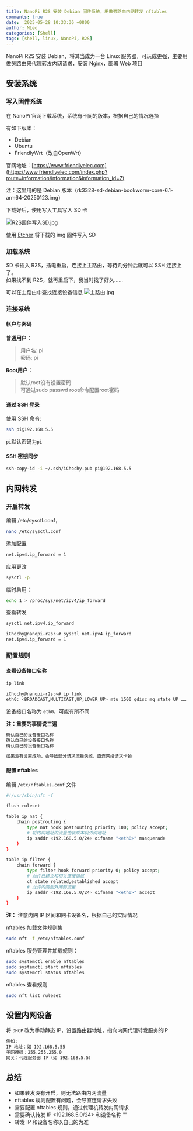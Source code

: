 ```yaml
---
title: NanoPi R2S 安装 Debian 固件系统，用做旁路由内网转发 nftables
comments: true
date:  2025-05-28 10:33:36 +0800
author: MLeo
categories: [Shell] 
tags: [shell, linux, NanoPi, R2S]
---
```


NanoPi R2S 安装 Debian，将其当成为一台 Linux 服务器，可玩成更强，主要用做旁路由来代理转发内网请求，安装 Nginx，部署 Web 项目

## 安装系统
### 写入固件系统
在 NanoPi 官网下载系统，系统有不同的版本，根据自己的情况选择  

有如下版本：
- Debian
- Ubuntu
- FriendlyWrt（改自OpenWrt）

官网地址：[https://www.friendlyelec.com](https://www.friendlyelec.com/index.php?route=information/information&information_id=7)

注：这里用的是 Debian 版本（rk3328-sd-debian-bookworm-core-6.1-arm64-20250123.img）

下载好后，使用写入工具写入 SD 卡

![R2S固件写入SD.jpg](https://image.ichochy.com/R2S固件写入SD.jpg)

使用 [Etcher](https://etcher.balena.io/#download-etcher) 将下载的 img 固件写入 SD  

### 加载系统
SD 卡插入 R2S，插电重启，连接上主路由，等待几分钟后就可以 SSH 连接上了。  
如果找不到 R2S，就再重启下，我当时找了好久……

可以在主路由中查找连接设备信息
![主路由.jpg](https://image.ichochy.com/主路由.jpg)

### 连接系统

#### 帐户与密码
**普通用户：**  
>    用户名: pi  
>    密码: pi  

**Root用户：**  
>    默认root没有设置密码  
>    可通过sudo passwd root命令配置root密码

#### 通过 SSH 登录

使用 SSH 命令:
```bash
ssh pi@192.168.5.5
```

`pi`默认密码为`pi`

#### SSH 密钥同步

```bash
ssh-copy-id -i ~/.ssh/iChochy.pub pi@192.168.5.5
```

## 内网转发

### 开启转发
编辑 /etc/sysctl.conf，
```bash
nano /etc/sysctl.conf
```
添加配置
```bash
net.ipv4.ip_forward = 1
```
应用更改
```bash 
sysctl -p 
```
临时启用：
```bash
echo 1 > /proc/sys/net/ipv4/ip_forward
```
查看转发
```bash
sysctl net.ipv4.ip_forward
```
```bash
iChochy@nanopi-r2s:~# sysctl net.ipv4.ip_forward
net.ipv4.ip_forward = 1
```

### 配置规则
#### 查看设备接口名称
```bash
ip link
```
```bash
iChochy@nanopi-r2s:~# ip link
eth0: <BROADCAST,MULTICAST,UP,LOWER_UP> mtu 1500 qdisc mq state UP ……

```
设备接口名称为 `eth0`，可能有所不同 

**注：重要的事情说三遍**

```bash
确认自己的设备接口名称
确认自己的设备接口名称
确认自己的设备接口名称

如果没有设置成功，会导致部分请求流量失败，直连网络请求卡顿
```
#### 配置 nftables
编辑 `/etc/nftables.conf` 文件

```bash
#!/usr/sbin/nft -f

flush ruleset

table ip nat {
    chain postrouting {
        type nat hook postrouting priority 100; policy accept;
        # 将内网地址的流量伪装成本机外网地址
        ip saddr <192.168.5.0/24> oifname "<eth0>" masquerade
    }
}

table ip filter {
    chain forward {
        type filter hook forward priority 0; policy accept;
        # 允许已建立和相关连接通过
        ct state related,established accept
        # 允许内网到外网的流量
        ip saddr <192.168.5.0/24> oifname "<eth0>" accept
    }
}

```

**注：** 注意内网 IP 区间和网卡设备名，根据自己的实际情况

nftables 加载文件规则集
```bash
sudo nft -f /etc/nftables.conf
```

nftables 服务管理并加载规则：
```bash
sudo systemctl enable nftables
sudo systemctl start nftables
sudo systemctl status nftables
```
nftables 查看规则 
```bash
sudo nft list ruleset
```
## 设置内网设备
将 `DHCP` 改为手动静态 IP，设置路由器地址，指向内网代理转发服务的IP
```bash
例如：
IP 地址：如 192.168.5.55
子网掩码：255.255.255.0
网关：代理服务器 IP（如 192.168.5.5）
```

## 总结
* 如果转发没有开启，则无法路由内网流量  
* nftables 规则配置有问题，会导直连请求失败   
* 需要配置 nftables 规则，通过代理机转发内网请求   
* 需要确认转发 IP <192.168.5.0/24>  和设备名称 "<eth0>"
* 转发 IP 和设备名称以自己的为准

